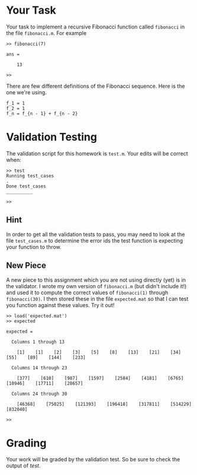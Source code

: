 # Your Task

Your task to implement a recursive Fibonacci function called `fibonacci` in the file `fibonacci.m`.
For example
```
>> fibonacci(7)

ans =

    13

>> 
```
There are few different definitions of the Fibonacci sequence. Here is the one we're using.
```
f_1 = 1
f_2 = 1
f_n = f_{n - 1} + f_{n - 2}
```

# Validation Testing

The validation script for this homework is `test.m`.
Your edits will be correct when:

```
>> test
Running test_cases
.
Done test_cases
__________

>> 
```
## Hint

In order to get all the validation tests to pass, you may
need to look at the file `test_cases.m` to determine the error ids
the test function is expecting your function to throw.

## New Piece

A new piece to this assignment which you are not using directly (yet) is in the validator.
I wrote my own version of `fibonacci.m` (but didn't include it!) and used it to compute
the correct values of `fibonacci(1)` through `fibonacci(30)`. I then stored these in
the file `expected.mat` so that I can test you function against these values.
Try it out!
```
>> load('expected.mat')
>> expected

expected = 

  Columns 1 through 13

    [1]    [1]    [2]    [3]    [5]    [8]    [13]    [21]    [34]    [55]    [89]    [144]    [233]

  Columns 14 through 23

    [377]    [610]    [987]    [1597]    [2584]    [4181]    [6765]    [10946]    [17711]    [28657]

  Columns 24 through 30

    [46368]    [75025]    [121393]    [196418]    [317811]    [514229]    [832040]

>> 
```
# Grading

Your work will be graded by the validation test. 
So be sure to check the output of *test*.
